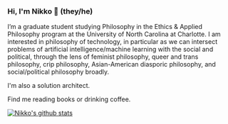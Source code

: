 ### Hi, I'm Nikko 👋 (they/he)
I’m a graduate student studying Philosophy in the Ethics & Applied Philosophy program at the University of North Carolina at Charlotte. I am interested in philosophy of technology, in particular as we can intersect problems of artificial intelligence/machine learning with the social and political, through the lens of feminist philosophy, queer and trans philosophy, crip philosophy, Asian-American diasporic philosophy, and social/political philosophy broadly.

I'm also a solution architect.

Find me reading books or drinking coffee.

[![Nikko's github stats](https://github-readme-stats.vercel.app/api?username=nosaka0&count_private=true&show_icons=true&theme=nord)](https://github.com/nosaka0/github-readme-stats)

<!--
**nosaka0/nosaka0** is a ✨ _special_ ✨ repository because its `README.md` (this file) appears on your GitHub profile.

Here are some ideas to get you started:

- 🔭 I’m currently working on ...
- 🌱 I’m currently learning ...
- 👯 I’m looking to collaborate on ...
- 🤔 I’m looking for help with ...
- 💬 Ask me about ...
- 📫 How to reach me: ...
- 😄 Pronouns: ...
- ⚡ Fun fact: ...
-->
